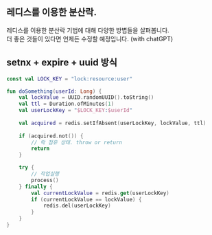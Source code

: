 ## 레디스를 이용한 분산락.
레디스를 이용한 분산락 기법에 대해 다양한 방볍들을 살펴봅니다.   
더 좋은 것들이 있다면 언제든 수정할 예정입니다. (with chatGPT)  

## setnx + expire + uuid 방식
```kotlin
const val LOCK_KEY = "lock:resource:user"

fun doSomething(userId: Long) {
    val lockValue = UUID.randomUUID().toString()
    val ttl = Duration.ofMinutes(1)
    val userLockKey = "$LOCK_KEY:$userId"
    
    val acquired = redis.setIfAbsent(userLockKey, lockValue, ttl)
    
    if (acquired.not()) {
        // 락 점유 상태. throw or return
        return
    }

    try {
        // 작업실행
        process()
    } finally {
        val currentLockValue = redis.get(userLockKey)
        if (currentLockValue == lockValue) {
            redis.del(userLockKey)
        }
    }
}
```
